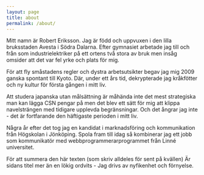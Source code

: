 ```yaml
---
layout: page
title: about
permalink: /about/
---
```


Mitt namn är Robert Eriksson. Jag är född och uppvuxen i den lilla bruksstaden Avesta i Södra Dalarna. Efter gymnasiet arbetade jag till och från som industrielektriker på ett ortens två stora av bruk men insåg omsider att det var fel yrke och plats för mig. 

För att fly småstadens regler och dystra arbetsutsikter begav jag mig 2009 ganska spontant till Kyoto. Där, under ett års tid, dekrypterade jag kråkfötter och ny kultur för första gången i mitt liv. 

Att studera japanska utan målsättning är måhända inte det mest strategiska man kan lägga CSN pengar på men det blev ett sätt för mig att klippa navelsträngen med tidigare upplevda begränsningar. Och det ångrar jag inte - det är fortfarande den häftigaste perioden i mitt liv.

Några år efter det tog jag en kandidat i marknadsföring och kommunikation från Högskolan i Jönköping. Spola fram till idag så kombinerar jag ett jobb som kommunikatör med webbprogrammerarprogrammet från Linné universitet.

För att summera den här texten (som skriv alldeles för sent på kvällen) Är sidans titel mer än en lökig ordvits - Jag drivs av nyfikenhet och förnyelse.
